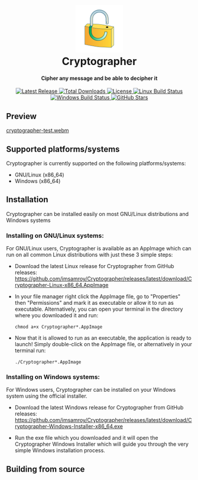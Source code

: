 <div align="center">
  
  <p>
    <h1>
      <a href="https://github.com/imsamroy/Cryptographer">
        <img src="Cryptographer.svg" width=128 alt="Cryptographer" />
      </a>
      <br />
      Cryptographer
    </h1>
    <h4>Cipher any message and be able to decipher it</h4>
  </p>

  <p>
    <a href="https://github.com/imsamroy/Cryptographer/releases/latest">
      <img src="https://img.shields.io/github/release/imsamroy/Cryptographer.svg" alt="Latest Release" />
    </a>
    <a href="https://github.com/imsamroy/Cryptographer/releases">
      <img src="https://img.shields.io/github/downloads/imsamroy/Cryptographer/total.svg" alt="Total Downloads" />
    </a>
    <a href="https://github.com/imsamroy/Cryptographer/blob/master/LICENSE">
      <img src="https://img.shields.io/github/license/imsamroy/Cryptographer.svg" alt="License" />
    </a>
    <a href="https://github.com/imsamroy/Cryptographer/actions/workflows/linux.yml">
      <img src="https://img.shields.io/github/actions/workflow/status/imsamroy/Cryptographer/linux.yml?label=linux" alt="Linux Build Status" />
    </a>
    <a href="https://github.com/imsamroy/Cryptographer/actions/workflows/windows.yml">
      <img src="https://img.shields.io/github/actions/workflow/status/imsamroy/Cryptographer/windows.yml?label=windows" alt="Windows Build Status" />
    </a>
    <a href="https://github.com/imsamroy/Cryptographer">
      <img src="https://img.shields.io/github/stars/imsamroy/Cryptographer" alt="GitHub Stars" />
    </a>
  </p>

</div>

## Preview

[cryptographer-test.webm](https://github.com/imsamroy/Cryptographer/assets/92716271/a46f98fc-f522-4239-9020-def658f25beb)

## Supported platforms/systems

Cryptographer is currently supported on the following platforms/systems:

- GNU/Linux (x86_64)
- Windows (x86_64)

## Installation

Cryptographer can be installed easily on most GNU/Linux distributions and Windows systems

### Installing on GNU/Linux systems:

For GNU/Linux users, Cryptographer is available as an AppImage which can run on all common Linux distributions with just these 3 simple steps:

- Download the latest Linux release for Cryptographer from GitHub releases: https://github.com/imsamroy/Cryptographer/releases/latest/download/Cryptographer-Linux-x86_64.AppImage

- In your file manager right click the AppImage file, go to "Properties" then "Permissions" and mark it as executable or allow it to run as executable. Alternatively, you can open your terminal in the directory where you downloaded it and run:
  ```shell
  chmod a+x Cryptographer*.AppImage
  ```

- Now that it is allowed to run as an executable, the application is ready to launch! Simply double-click on the AppImage file, or alternatively in your terminal run:
  ```shell
  ./Cryptographer*.AppImage
  ```

### Installing on Windows systems:

For Windows users, Cryptographer can be installed on your Windows system using the official installer.

- Download the latest Windows release for Cryptographer from GitHub releases: https://github.com/imsamroy/Cryptographer/releases/latest/download/Cryptographer-Windows-Installer-x86_64.exe

- Run the exe file which you downloaded and it will open the Cryptographer Windows Installer which will guide you through the very simple Windows installation process.

## Building from source
